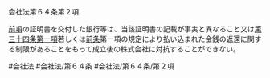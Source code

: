 会社法第６４条第２項

[前項](会社法＿＿＿＿第６４条第１項)の証明書を交付した銀行等は、当該証明書の記載が事実と異なること又は[第三十四条第一項](会社法＿＿＿＿第３４条第１項)若しくは[前条](会社法＿＿＿＿第６３条第１項)第一項の規定により払い込まれた金銭の返還に関する制限があることをもって成立後の株式会社に対抗することができない。

#会社法
#会社法/第６４条
#会社法/第６４条/第２項
